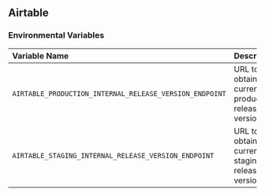 ## Airtable


### Environmental Variables

| Variable Name | Description |
| :--- | :--- |
| `AIRTABLE_PRODUCTION_INTERNAL_RELEASE_VERSION_ENDPOINT` | URL to obtain the current production release version |
| `AIRTABLE_STAGING_INTERNAL_RELEASE_VERSION_ENDPOINT` | URL to obtain the current staging release version |
